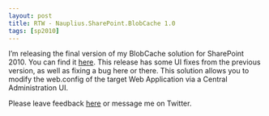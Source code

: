 ```yaml
---
layout: post
title: RTW - Nauplius.SharePoint.BlobCache 1.0
tags: [sp2010]
---
```


I’m releasing the final version of my BlobCache solution for SharePoint 2010.  You can find it [here](http://blobcache.codeplex.com/releases/view/96995).  This release has some UI fixes from the previous version, as well as fixing a bug here or there.  This solution allows you to modify the web.config of the target Web Application via a Central Administration UI.

Please leave feedback [here](http://blobcache.codeplex.com/discussions) or message me on Twitter.
